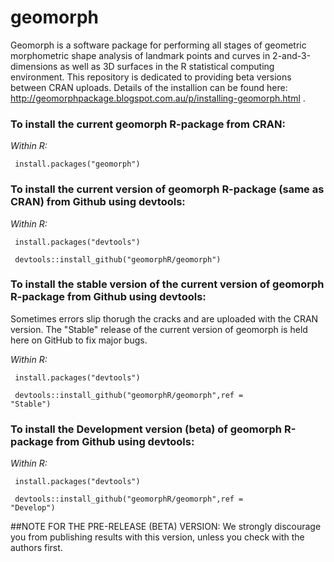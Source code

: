 # geomorph
Geomorph is a software package for performing all stages of geometric morphometric shape analysis of landmark points and curves in 2-and-3-dimensions as well as 3D surfaces in the R statistical computing environment. This repository is dedicated to providing beta versions between CRAN uploads.
Details of the installion can be found here: <url> http://geomorphpackage.blogspot.com.au/p/installing-geomorph.html </url>. 

### To install the current geomorph R-package from CRAN:

<i> Within R:</i>

<code> install.packages("geomorph") </code>

### To install the current version of geomorph R-package (same as CRAN) from Github using devtools:

<i> Within R:</i>

<code> install.packages("devtools")</code>

<code> devtools::install_github("geomorphR/geomorph")</code>

### To install the stable version of the current version of geomorph R-package from Github using devtools:
Sometimes errors slip thorugh the cracks and are uploaded with the CRAN version. The "Stable" release of the current version of geomorph is held here on GitHub to fix major bugs.

<i> Within R:</i>

<code> install.packages("devtools")</code>

<code> devtools::install_github("geomorphR/geomorph",ref = "Stable")</code>

### To install the Development version (beta) of geomorph R-package from Github using devtools:

<i> Within R:</i>

<code> install.packages("devtools")</code>

<code> devtools::install_github("geomorphR/geomorph",ref = "Develop")</code>

##NOTE FOR THE PRE-RELEASE (BETA) VERSION: We strongly discourage you from publishing results with this version, unless you check with the authors first.
